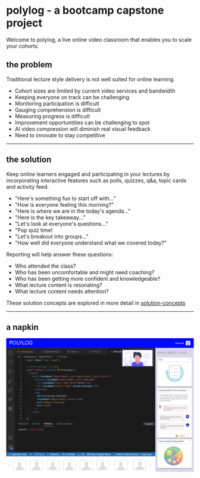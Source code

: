 # polylog - a bootcamp capstone project

Welcome to polylog, a live online video classroom that enables you to scale your cohorts.


## the problem
Traditional lecture style delivery is not well suited for online learning.
* Cohort sizes are limited by current video services and bandwidth
* Keeping everyone on track can be challenging
* Monitoring participation is difficult
* Gauging comprehension is difficult
* Measuring progress is difficult
* Improvement opportuntities can be challenging to spot
* AI video compression will diminish real visual feedback
* Need to innovate to stay competitive

---
## the solution
Keep online learners engaged and participating in your lectures by incorporating interactive features such as polls, quizzes, q&a, topic cards and activity feed.

* "Here's something fun to start off with..."
* "How is everyone feeling this morning?"
* "Here is where we are in the today's agenda..."
* "Here is the key takeaway..."
* "Let's look at everyone's questions..."
* "Pop quiz time!
* "Let's breakout into groups..."
* "How well did everyone understand what we covered today?"

Reporting will help answer these questions:
* Who attended the class?
* Who has been uncomfortable and might need coaching?
* Who has been getting more confident and knowledgeable?
* What lecture content is resonating?
* What lecture content needs attention?

These solution concepts are explored in more detail in [solution-concepts](./docs/solution-concepts.md)

---
## a napkin
![screen concept](docs/polylog-screen-concept.png)
